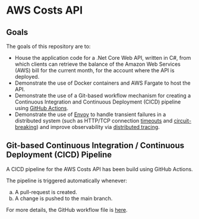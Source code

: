 # AWS Costs API

## Goals
The goals of this repository are to:
* House the application code for a .Net Core Web API, written in C#, from which clients can retrieve the balance of the Amazon Web Services (AWS) bill for the current month, for the account where the API is deployed.
* Demonstrate the use of Docker containers and AWS Fargate to host the API.
* Demonstrate the use of a Git-based workflow mechanism for creating a Continuous Integration and Continuous Deployment (CICD) pipeline using <a href="https://docs.github.com/en/free-pro-team@latest/actions/guides/about-continuous-integration" target="_blank">GitHub Actions</a>.
* Demonstrate the use of <a href="https://www.envoyproxy.io/" target="_blank">Envoy</a> to handle transient failures in a distributed system (such as HTTP/TCP connection <a href="https://www.envoyproxy.io/docs/envoy/latest/faq/configuration/timeouts#faq-configuration-timeouts" target="_blank">timeouts</a> and <a href="https://www.envoyproxy.io/docs/envoy/latest/intro/arch_overview/upstream/circuit_breaking#arch-overview-circuit-break" target="_blank">circuit-breaking</a>) and improve observability via <a href="https://www.envoyproxy.io/docs/envoy/latest/intro/arch_overview/observability/tracing" target="_blank">distributed tracing</a>.


## <a name="cicd-pipeline"></a>Git-based Continuous Integration / Continuous Deployment (CICD) Pipeline

A CICD pipeline for the AWS Costs API has been build using GitHub Actions.

The pipeline is triggered automatically whenever:
<ol type="a">
  <li>A pull-request is created.</li>
  <li>A change is pushed to the main branch.</li>
</ol>

For more details, the GitHub workflow file is [here](.github/workflows/main.yml).
